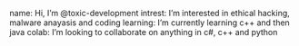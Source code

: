 name: Hi, I’m @toxic-development
intrest: I’m interested in ethical hacking, malware anayasis and coding
learning: I’m currently learning c++ and then java
colab: I’m looking to collaborate on anything in c#, c++ and python

<!---
- 📫 How to reach me
buffkermitisagod/buffkermitisagod is a ✨ special ✨ repository because its `README.md` (this file) appears on your GitHub profile.
You can click the Preview link to take a look at your changes.
--->
